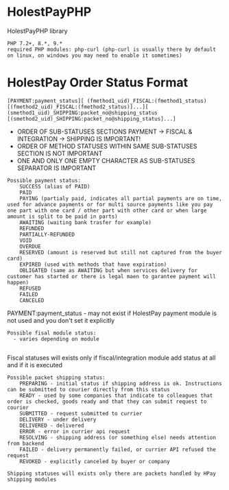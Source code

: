 # HolestPayPHP
 HolestPayPHP library
 ```shell
PHP 7.2+, 8.*, 9.*
required PHP modules: php-curl (php-curl is usually there by default on linux, on windows you may need to enable it sometimes)
```

# HolestPay Order Status Format

```shell
[PAYMENT:payment_status][ (fmethod1_uid)_FISCAL:(fmethod1_status) [(fmethod2_uid)_FISCAL:(fmethod2_status)]...][ (smethod1_uid)_SHIPPING:packet_no@shipping_status [(smethod2_uid)_SHIPPING:packet_no@shipping_status]...]
```

* ORDER OF SUB-STATUSES SECTIONS PAYMENT -> FISCAL & INTEGRATION  ->  SHIPPING IS IMPORTANT! 
* ORDER OF METHOD STATUSES WITHIN SAME SUB-STATUSES SECTION IS NOT IMPORTANT
* ONE AND ONLY ONE EMPTY CHARACTER AS SUB-STATUSES SEPARATOR IS IMPORTANT 

```shell
Possible payment status:
    SUCCESS (alias of PAID)
    PAID
	PAYING (partialy paid, indicates all partial payments are on time, used for advance payments or for multi source payments like you pay one part with one card / other part with other card or when large amount is split to be paid in parts)
    AWAITING (waiting bank trasfer for example)
    REFUNDED
    PARTIALLY-REFUNDED
    VOID
	OVERDUE
    RESERVED (amount is reserved but still not captured from the buyer card)
    EXPIRED (used with methods that have expiration)
    OBLIGATED (same as AWAITING but when services delivery for customer has started or there is legal maen to garantee payment will happen)
    REFUSED
	FAILED
	CANCELED
```
 PAYMENT:payment_status - may not exist if HolestPay payment module is not used and you don't set it explicitly     

```shell
Possible fisal module status:
  - varies depending on module
    
```
Fiscal statuses will exists only if fiscal/integration module add status at all and if it is executed

```shell
Possible packet shipping status: 
    PREPARING - initial status if shipping address is ok. Instructions can be submitted to courier directly from this status
    READY - used by some companies that indicate to colleagues that order is checked, goods ready and that they can submit request to courier
    SUBMITTED - request submitted to currier
    DELIVERY - under delivery
    DELIVERED - delivered
    ERROR - error in currier api request
    RESOLVING - shipping address (or something else) needs attention from backend
    FAILED - delivery permanently failed, or currier API refused the request
    REVOKED - explicitly canceled by buyer or company
```
    Shipping statuses will exists only there are packets handled by HPay shipping modules

    
